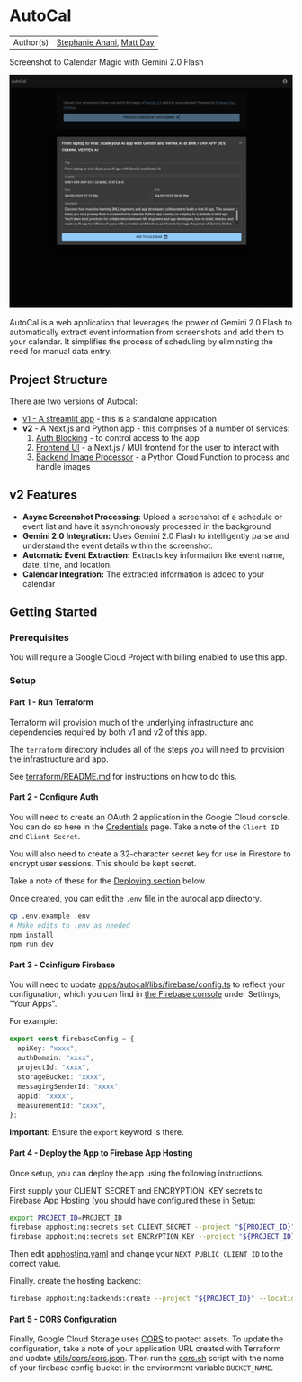 # AutoCal

|           |                                                                                               |
| --------- | --------------------------------------------------------------------------------------------- |
| Author(s) | [Stephanie Anani](https://github.com/stephanieanani), [Matt Day](https://github.com/mattsday) |

Screenshot to Calendar Magic with Gemini 2.0 Flash

![AutoCal Preview](complete.webp)

AutoCal is a web application that leverages the power of Gemini 2.0 Flash to automatically extract event information from screenshots and add them to your calendar. It simplifies the process of scheduling by eliminating the need for manual data entry.

## Project Structure

There are two versions of Autocal:

- [v1 - A streamlit app](apps/autocal-legacy/) - this is a standalone application
- **v2** - A Next.js and Python app - this comprises of a number of services:
  1. [Auth Blocking](services/auth-blocking/) - to control access to the app
  2. [Frontend UI](apps/autocal/) - a Next.js / MUI frontend for the user to interact with
  3. [Backend Image Processor](services/image-processor/) - a Python Cloud Function to process and handle images

## v2 Features

- **Async Screenshot Processing:** Upload a screenshot of a schedule or event list and have it asynchronously processed in the background
- **Gemini 2.0 Integration:** Uses Gemini 2.0 Flash to intelligently parse and understand the event details within the screenshot.
- **Automatic Event Extraction:** Extracts key information like event name, date, time, and location.
- **Calendar Integration:** The extracted information is added to your calendar

## Getting Started

### Prerequisites

You will require a Google Cloud Project with billing enabled to use this app.

### Setup

#### Part 1 - Run Terraform

Terraform will provision much of the underlying infrastructure and dependencies required by both v1 and v2 of this app.

The `terraform` directory includes all of the steps you will need to provision the infrastructure and app.

See [terraform/README.md](terraform/README.md) for instructions on how to do this.

#### Part 2 - Configure Auth

You will need to create an OAuth 2 application in the Google Cloud console. You can do so here in the [Credentials](https://console.cloud.google.com/apis/credentials) page. Take a note of the `Client ID` and `Client Secret`.

You will also need to create a 32-character secret key for use in Firestore to encrypt user sessions. This should be kept secret.

Take a note of these for the [Deploying section](#part-4---deploy-the-app-to-firebase-app-hosting) below.

Once created, you can edit the `.env` file in the autocal app directory.

```sh
cp .env.example .env
# Make edits to .env as needed
npm install
npm run dev
```

#### Part 3 - Coinfigure Firebase

You will need to update [apps/autocal/libs/firebase/config.ts](apps/autocal/libs/firebase/config.ts) to reflect your configuration, which you can find in [the Firebase console](https://console.firebase.google.com/) under Settings, "Your Apps".

For example:

```ts
export const firebaseConfig = {
  apiKey: "xxxx",
  authDomain: "xxxx",
  projectId: "xxxx",
  storageBucket: "xxxx",
  messagingSenderId: "xxxx",
  appId: "xxxx",
  measurementId: "xxxx",
};
```

**Important:** Ensure the `export` keyword is there.

#### Part 4 - Deploy the App to Firebase App Hosting

Once setup, you can deploy the app using the following instructions.

First supply your CLIENT_SECRET and ENCRYPTION_KEY secrets to Firebase App Hosting (you should have configured these in [Setup](#setup):

```sh
export PROJECT_ID=PROJECT_ID
firebase apphosting:secrets:set CLIENT_SECRET --project "${PROJECT_ID}"
firebase apphosting:secrets:set ENCRYPTION_KEY --project "${PROJECT_ID}"
```

Then edit [apphosting.yaml](apphosting.yaml) and change your `NEXT_PUBLIC_CLIENT_ID` to the correct value.

Finally. create the hosting backend:

```sh
firebase apphosting:backends:create --project "${PROJECT_ID}" --location europe-west4
```

#### Part 5 - CORS Configuration

Finally, Google Cloud Storage uses [CORS](https://cloud.google.com/storage/docs/using-cors) to protect assets. To update the configuration, take a note of your application URL created with Terraform and update [utils/cors/cors.json](utils/cors/cors.json). Then run the [cors.sh](utils/cors/cors.sh) script with the name of your firebase config bucket in the environment variable `BUCKET_NAME`.
